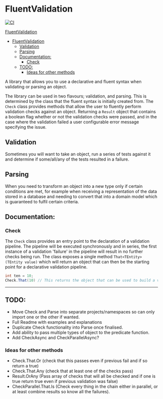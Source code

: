 # FluentValidation
[![CI](https://github.com/BarnettMichael/FluentValidator/actions/workflows/ci.yml/badge.svg)](https://github.com/BarnettMichael/FluentValidator/actions/workflows/ci.yml)

[FluentValidation](#fluentvalidation)
- [FluentValidation](#fluentvalidation)
  - [Validation](#validation)
  - [Parsing](#parsing)
  - [Documentation:](#documentation)
    - [Check](#check)
  - [TODO:](#todo)
    - [Ideas for other methods](#ideas-for-other-methods)

A library that allows you to use a declarative and fluent syntax when validating or parsing an object.

The library can be used in two flavours; validation, and parsing. This is determined by the class that the fluent syntax is initially created from. The `Check` class provides methods that allow the user to fluently perform validation checks against an object. Returning a `Result` object that contains a boolean flag whether or not the validation checks were passed, and in the case where the validation failed a user configurable error message specifying the issue.

## Validation
Sometimes you will want to take an object, run a series of tests against it and determine if some/all/any of the tests resulted in a failure.

## Parsing
When you need to transform an object into a new type only if certain conditions are met, for example when receiving a representation of the data stored in a database and needing to convert that into a domain model which is guaranteed to fulfil certain criteria.

## Documentation:

### Check
The `Check` class provides an entry point to the declaration of a validation pipeline. The pipeline will be executed synchronously and in series, the first instance of a validation 'failure' in the pipeline will result in no further checks being run.
The class exposes a single method `That<TEntity>(TEntity value)` which will return an object that can then be the starting point for a declarative validation pipeline.

```csharp
int ten = 10;
Check.That(10) // This returns the object that can be used to build a validation chain.
```

---

## TODO:
- Move Check and Parse into separate projects/namespaces so can only import one or the other if wanted.
- Full Readme with examples and explanations
- Duplicate Check functionality into Parse once finalised.
- Add ability to pass multiple types of object to the predicate function.
- Add CheckAsync and CheckParallelAsync?

### Ideas for other methods
- Check.That.Or (check that this passes even if previous fail and if so return a true)
- Check.That.Any (check that at least one of the checks pass)
- Result.OrAny (Pass array of checks that will all be checked and if one is true return true even if previous validation was false)
- CheckParallel.That.Is (Check every thing in the chain either in parallel, or at least combine results so know all the failures).
